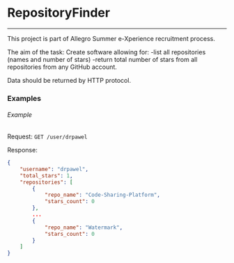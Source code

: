 # RepositoryFinder
***
This project is part of Allegro Summer e-Xperience recruitment process.

The aim of the task:
Create software allowing for:
  -list all repositories (names and number of stars)
  -return total number of stars from all repositories
 from any GitHub account.
 
 Data should be returned by HTTP protocol.

### Examples

###### Example

Request: `GET /user/drpawel`

Response:
```JSON
{
    "username": "drpawel",
    "total_stars": 1,
    "repositories": [
        {
            "repo_name": "Code-Sharing-Platform",
            "stars_count": 0
        },
        ...
        {
            "repo_name": "Watermark",
            "stars_count": 0
        }
    ]
}
```
